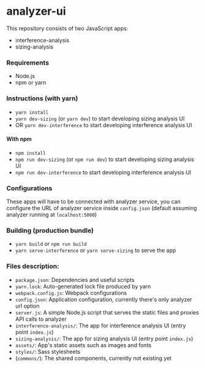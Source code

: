# analyzer-ui

This repository consists of two JavaScript apps:
- interference-analysis
- sizing-analysis

### Requirements
- Node.js
- npm or yarn

### Instructions (with yarn)
- `yarn install`
- `yarn dev-sizing` (or `yarn dev`) to start developing sizing analysis UI
- OR `yarn dev-interference` to start developing interference analysis UI

#### With npm
- `npm install`
- `npm run dev-sizing` (or `npm run dev`) to start developing sizing analysis UI
- `npm run dev-interference` to start developing interference analysis UI

### Configurations
These apps will have to be connected with analyzer service, you can configure the URL of analyzer service inside `config.json` (default assuming analyzer running at `localhost:5000`)

### Building (production bundle)
- `yarn build` or `npm run build`
- `yarn serve-interference` or `yarn serve-sizing` to serve the app

### Files description:
- `package.json`: Dependencies and useful scripts
- `yarn.lock`: Auto-generated lock file produced by yarn
- `webpack.config.js`: Webpack configurations
- `config.json`: Application configuration, currently there's only analyzer url option
- `server.js`: A simple Node.js script that serves the static files and proxies API calls to analyzer
- `interference-analysis/`: The app for interference analysis UI (entry point `index.js`)
- `sizing-analysis/`: The app for sizing analysis UI (entry point `index.js`)
- `assets/`: App's static assets such as images and fonts
- `styles/`: Sass stylesheets
- (`commons/`): The shared components, currently not existing yet
